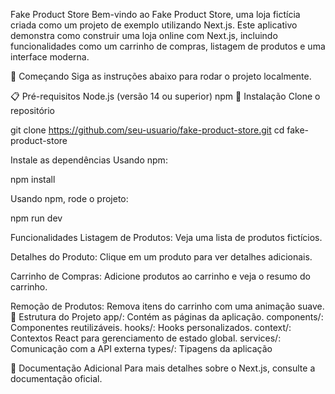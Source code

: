 Fake Product Store
Bem-vindo ao Fake Product Store, uma loja fictícia criada como um projeto de exemplo utilizando Next.js. Este aplicativo demonstra como construir uma loja online com Next.js, incluindo funcionalidades como um carrinho de compras, listagem de produtos e uma interface moderna.

🚀 Começando
Siga as instruções abaixo para rodar o projeto localmente.

📋 Pré-requisitos
Node.js (versão 14 ou superior)
npm
🔧 Instalação
Clone o repositório

git clone https://github.com/seu-usuario/fake-product-store.git
cd fake-product-store

Instale as dependências Usando npm:

npm install

Usando npm, rode o projeto:

npm run dev

Funcionalidades
Listagem de Produtos: Veja uma lista de produtos fictícios.

Detalhes do Produto: Clique em um produto para ver detalhes adicionais.

Carrinho de Compras: Adicione produtos ao carrinho e veja o resumo do carrinho.

Remoção de Produtos: Remova itens do carrinho com uma animação suave.
📂 Estrutura do Projeto
app/: Contém as páginas da aplicação.
components/: Componentes reutilizáveis.
hooks/: Hooks personalizados.
context/: Contextos React para gerenciamento de estado global.
services/: Comunicação com a API externa
types/: Tipagens da aplicação


📄 Documentação Adicional
Para mais detalhes sobre o Next.js, consulte a documentação oficial.

